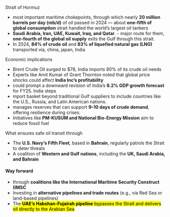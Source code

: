  Strait of Hormuz
 - most important maritime chokepoints, through which nearly **20 million barrels per day (mb/d)** of oil passed in 2024 — about **one-fifth of global consumption** strait handled the world’s largest oil tankers
 - **Saudi Arabia, Iran, UAE, Kuwait, Iraq, and Qatar**. - major route for them, **one-fourth of the global oil supply** exits the Gulf through this strait.
 - In 2024, **84% of crude oil** and **83% of liquefied natural gas (LNG)** transported via, china, japan, India

Economic implications
- Brent Crude Oil surged to $78, India imports 80% of its crude oil needs
- Experts like Amit Kumar of Grant Thornton noted that global price shocks could affect **India Inc’s profitability**
- could prompt a downward revision of India’s **6.2% GDP growth forecast** for FY25.
India steps
- mport basket beyond traditional Gulf suppliers to include countries like the U.S., Russia, and Latin American nations.
- manages reserves that can support **9–10 days of crude demand**, offering resilience during crises.
- Initiatives like **PM-KUSUM and National Bio-Energy Mission** aim to reduce fossil fuel

What ensures safe oil transit through 
- The **U.S. Navy’s Fifth Fleet**, based in **Bahrain**, regularly patrols the Strait to deter threats
- A coalition of **Western and Gulf nations**, including the **UK, Saudi Arabia, and Bahrain**

#### Way forward
- through **coalitions like the International Maritime Security Construct (IMSC**
- Investing in **alternative pipelines and trade routes** (e.g., via Red Sea or land-based pipelines)
- The<mark class="hltr-boom-bam"> **UAE’s Habshan-Fujairah pipeline** bypasses the Strait and delivers oil directly to the Arabian Sea</mark>
